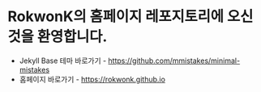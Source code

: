 # RokwonK의 홈페이지 레포지토리에 오신 것을 환영합니다.

- Jekyll Base 테마 바로가기 - https://github.com/mmistakes/minimal-mistakes
- 홈페이지 바로가기 - https://rokwonk.github.io
